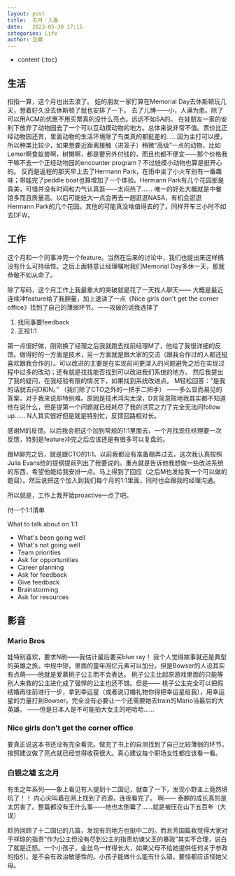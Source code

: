 ```yaml
---
layout: post
title:  五月：入夏
date:   2023-05-30 17:15
categories: Life
author: 豆藏
---
```


* content
{:toc}


## 生活

掐指一算，这个月也出去浪了。
娃的朋友一家打算在Memorial Day去休斯顿玩几天，想着好久没去休斯顿了就也安排了一下。
去了儿博——小，人满为患。除了可以用ACM的优惠不用买票真的没什么亮点。远远不如SA的。
在娃朋友一家的安利下放弃了动物园去了一个可以互动摸动物的地方。总体来说非常不值。票价比正经动物园还贵，里面动物的生活环境除了鸟类真的都挺差的……因为主打可以摸，所以种类比较少，如果想要近距离接触（进笼子）稍微“高级”一点的动物，比如Lemer啊食蚁兽啊，树懒啊，都是要另外付钱的，而且也都不便宜——那个价格我干嘛不去一个正经动物园的encounter program？不过娃摸小动物也算是挺开心的。
反而是返程的那天早上去了Hermann Park，在雨中坐了小火车别有一番趣味；带娃完了peddle boat也算增加了一个体验。Hermann Park有几个花园那是真美，可惜并没有时间和力气认真逛——太闷热了……
唯一的好处大概就是中餐馆多而且质量高。以后可能娃大一点会再去一趟逛逛NASA，有机会逛逛Hermann Park的几个花园。其他的可能真没啥值得去的了。同样开车三小时不如去DFW。





## 工作
这个月和一个同事冲完一个feature。当然在后来的讨论中，我们也提出来这样搞没有什么可持续性。之后上面特意让经理嘱咐我们Memorial Day多休一天，那就恭敬不如从命了。

除了写码，这个月工作上我最重大的突破就是花了一天找人聊天——
大概是最近连续冲feature给了我胆量，加上速读了一点《Nice girls don't get the corner office》找到了自己的薄弱环节。一一攻破的话我选择了
1. 找同事要feedback
2. 正视1:1

第一点很好做，刚刚换了经理之后我就跑去找前经理M了，他给了我很详细的反馈。做得好的一方面是技术，另一方面就是跟大家的交流（跟我合作过的人都还挺喜欢跟我合作的）。可以改进的主要是在实现前问更深入的问题避免之后在实现过程中过多的改动；还有就是找找能否找到可以改进我们系统的地方。
然后我提出了我的疑问，在我经验有限的情况下，如果找到系统改进点。
M轻松回答：“是我的话就去问D和N。” （我们除了CTO之外的一把手二把手）
——多么显而易见的答案，对于我来说却特别难。原因是技术鸿沟太深，D言简意赅地我其实都不知道他在说什么，但是提第一个问题就已经耗尽了我的洪荒之力了完全无法问follow up…… N人其实很好但是就是特别忙，反馈回路相对长。

感谢M的反馈。以后我会把这个加到常规的1:1里面去，一个月找现任经理要一次反馈，特别是feature冲完之后应该还是有很多可以复盘的。

跟M聊完之后，就是跟CTO的1:1。以前我都没有准备糊弄过去，这次我认真按照Julia Evans给的提纲提前列出了我要说的。重点就是告诉他我想做一些改进系统的东西，希望他能给我安排一点。马上得到了回应（之后M也发给我一个可以做的题目）。然后说把这个加入到我们每个月的1:1里面，同时也会跟我的经理沟通。

所以就是，工作上我开始proactive一点了吧。

付一个1:1清单

What to talk about on 1:1 
* What's been going well  
* What's not going well  
* Team priorities 
* Ask for opportunities  
* Career planning  
* Ask for feedback  
* Give feedback  
* Brainstorming  
* Ask for resources



## 影音

### Mario Bros
娃特别喜欢，要求N刷——我估计最后要买blue ray！
我个人觉得故事就还是典型的英雄之旅。中规中矩，里面的童年回忆元素可以加分。但是Bowser的人设其实有点萌——他就是爱慕桃子公主而不会表达。
桃子公主比起原游戏里面的只能等别人来救的公主进化成了强悍的公主也还不错。但是——
桃子公主完全可以把假结婚再往前进行一步，拿到幸运星（或者说订婚礼物你得把幸运星给我），用幸运星的力量打到Bowser。完全没有必要让一个还需要她去train的Mario当最后的大英雄。
——但是日本人是不可能拍大女主的吧哈哈……

### Nice girls don't get the corner office
要真正说这本书还没有完全看完。做完了书上的自测找到了自己比较薄弱的环节。按照建议做了亮点就已经觉得收获很大。真心建议每个职场女性都应该看一看。


### 白银之墟 玄之月
有生之年系列——象上看见有人提到十二国记，就查了一下，发现小野主上竟然填坑了！！
内心尖叫着在网上找到了资源，连夜看完了。
啊——
泰麒的成长真的是太厉害了。整篇都没有王什么事——他也太倒霉了……就是被压在山下五百年（大误）

趁热回顾了十二国记的几篇，发现有的地方也挺中二的。而且芳国篇我觉得大家对于祥琼的指责“作为公主但没有尽到公主的指责劝谏父王的暴政”其实不合理，说白了就是迁怒。一个小孩子，金丝鸟一样得长大，如果父母不给她提供任何关于参政的指引，是不会有政治敏感性的。小孩子能做什么能有什么错，要怪都应该怪她父母。
